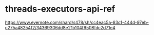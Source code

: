 # threads-executors-api-ref

https://www.evernote.com/shard/s478/sh/cc4eac5a-83c1-444d-97eb-c275a48254f2/34369306dd8e21b104f6508fdc2d71e4

